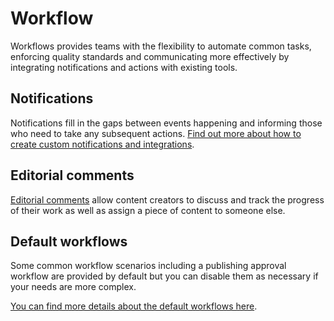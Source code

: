 # Workflow

Workflows provides teams with the flexibility to automate common tasks, enforcing quality standards and communicating more effectively by integrating notifications and actions with existing tools.

## Notifications

Notifications fill in the gaps between events happening and informing those who need to take any subsequent actions. [Find out more about how to create custom notifications and integrations](notifications.md).

## Editorial comments

[Editorial comments](editorial-comments.md) allow content creators to discuss and track the progress of their work as well as assign a piece of content to someone else.

## Default workflows

Some common workflow scenarios including a publishing approval workflow are provided by default but you can disable them as necessary if your needs are more complex.

[You can find more details about the default workflows here](default-workflows.md).
